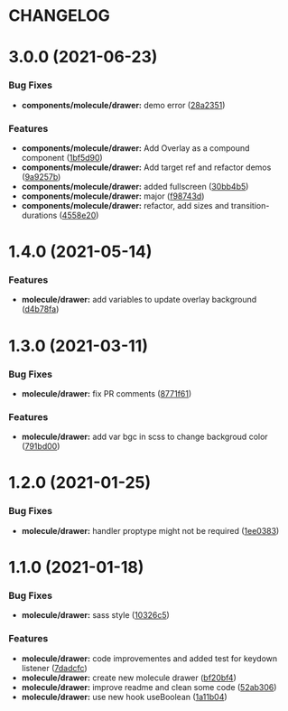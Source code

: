 # CHANGELOG

# 3.0.0 (2021-06-23)


### Bug Fixes

* **components/molecule/drawer:** demo error ([28a2351](https://github.com/SUI-Components/sui-components/commit/28a23517d4bca9ec396b7c24eb168454354458ad))


### Features

* **components/molecule/drawer:** Add Overlay as a compound component ([1bf5d90](https://github.com/SUI-Components/sui-components/commit/1bf5d909ab22b8e4c3664748ddb21ada60fa3e02))
* **components/molecule/drawer:** Add target ref and refactor demos ([9a9257b](https://github.com/SUI-Components/sui-components/commit/9a9257b37bee713f8f41f7feb3b6d09a1a66f721))
* **components/molecule/drawer:** added fullscreen ([30bb4b5](https://github.com/SUI-Components/sui-components/commit/30bb4b523e40fc4ccc6da7d92e6166108dfeca9e))
* **components/molecule/drawer:** major ([f98743d](https://github.com/SUI-Components/sui-components/commit/f98743d7e1693209bf0a49faebd898f11143ab1c))
* **components/molecule/drawer:** refactor, add sizes and transition-durations ([4558e20](https://github.com/SUI-Components/sui-components/commit/4558e20d6aa8a57a36b93f2d125c0941ec782226))



# 1.4.0 (2021-05-14)


### Features

* **molecule/drawer:** add variables to update overlay background ([d4b78fa](https://github.com/SUI-Components/sui-components/commit/d4b78fa81b3804e769ad9a6def9493734eedd61c))



# 1.3.0 (2021-03-11)


### Bug Fixes

* **molecule/drawer:** fix PR comments ([8771f61](https://github.com/SUI-Components/sui-components/commit/8771f618cb4f8f9e3f1181f686b46d42152e4f6e))


### Features

* **molecule/drawer:** add var bgc in scss to change backgroud color ([791bd00](https://github.com/SUI-Components/sui-components/commit/791bd00f25722d6f8bf6fbb82b1e7bc225db099d))



# 1.2.0 (2021-01-25)


### Bug Fixes

* **molecule/drawer:** handler proptype might not be required ([1ee0383](https://github.com/SUI-Components/sui-components/commit/1ee03831cae714d85f5d1d09f962d84b8eb6a27c))



# 1.1.0 (2021-01-18)


### Bug Fixes

* **molecule/drawer:** sass style ([10326c5](https://github.com/SUI-Components/sui-components/commit/10326c515e11a6c8d9475cb6fcca16e3b11a97a4))


### Features

* **molecule/drawer:** code improvementes and added test for keydown listener ([7dadcfc](https://github.com/SUI-Components/sui-components/commit/7dadcfc519099945469bf7315dd04022483b5981))
* **molecule/drawer:** create new molecule drawer ([bf20bf4](https://github.com/SUI-Components/sui-components/commit/bf20bf47c135095fe10bb2e4c57d83ceb3b6c8aa))
* **molecule/drawer:** improve readme and clean some code ([52ab306](https://github.com/SUI-Components/sui-components/commit/52ab3067e9a6ee8b042ca2c354d36072e0ae5d60))
* **molecule/drawer:** use new hook useBoolean ([1a11b04](https://github.com/SUI-Components/sui-components/commit/1a11b04e04ac8df6f45f7df5d04fc7ecffc651aa))




